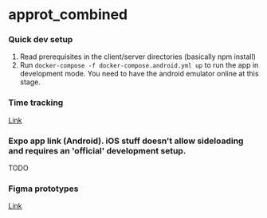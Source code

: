 # approt_combined

### Quick dev setup

1. Read prerequisites in the client/server directories (basically npm install)
2. Run `docker-compose -f docker-compose.android.yml up` to run the app in development mode. You need to have the android emulator online at this stage.

### Time tracking
[Link](https://docs.google.com/spreadsheets/d/1vpB5s9DNV-F5jnbbjsBeAf9gTheSASwDnNusW4FA-Sg/edit?usp=sharing)

### Expo app link (Android). iOS stuff doesn't allow sideloading and requires an 'official' development setup.
TODO

### Figma prototypes
[Link](https://www.figma.com/file/bIPGT3TAwMkM6eEMnK3dXA/Untitled?node-id=0%3A1)
